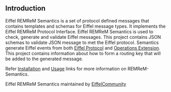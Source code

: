 ## Introduction

Eiffel REMReM Semantics is a set of protocol defined messages that contains templates and schemas for Eiffel message types. It implements the Eiffel REMReM Protocol Interface. Eiffel REMReM Semantics is used to check, generate and validate Eiffel messages. This project contains JSON schemas to validate JSON message to met the Eiffel protocol. Semantics generate Eiffel events from both [Eiffel Protocol](https://github.com/eiffel-community/eiffel-remrem-protocol-interface) and [Operations Extension](https://github.com/Ericsson/eiffel-operations-extension).
This project contains information about how to form a routing key that will be added to the generated message.

Refer [Installation](installation.md) and [Usage](usage.md) links for more information on REMReM-Semantics.

Eiffel REMReM Semantics maintained by [EiffelCommunity](https://github.com/eiffel-community)